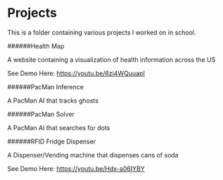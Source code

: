 # Projects

This is a folder containing various projects I worked on in school.


######Health Map 

A website containing a visualization of health information across the US

See Demo Here: https://youtu.be/6zi4WQuuapI

######PacMan Inference

A PacMan AI that tracks ghosts

######PacMan Solver

A PacMan AI that searches for dots

######RFID Fridge Dispenser

A Dispenser/Vending machine that dispenses cans of soda

See Demo Here: https://youtu.be/Hdx-a06IYBY
